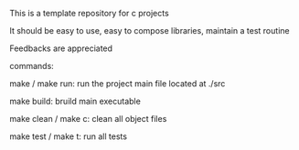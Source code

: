 This is a template repository for c projects

It should be easy to use, easy to compose libraries, maintain a test routine

Feedbacks are appreciated

commands:

  make / make run: run the project main file located at ./src

  make build: bruild main executable

  make clean / make c: clean all object files

  make test / make t: run all tests 
